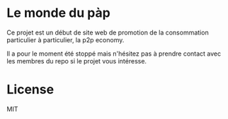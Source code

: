# Le monde du pàp 

Ce projet est un début de site web de promotion de la consommation particulier
à particulier, la p2p economy.

Il a pour le moment été stoppé mais n'hésitez pas à prendre contact avec les
membres du repo si le projet vous intéresse.

# License

MIT
